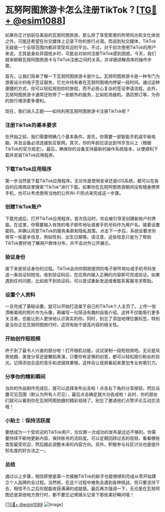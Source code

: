 # 瓦努阿图旅游卡怎么注册TikTok？[[TG💪+ @esim1088](https://t.me/s/esim1088)]

如果你正计划前往美丽的瓦努阿图旅游，那么除了享受那里的热带风光和文化体验之外，可能还希望在社交媒体上记录下你的旅行点滴。而说到社交媒体，TikTok无疑是一个全球范围内都非常受欢迎的平台。不过，对于初次使用TikTok的用户来说，尤其是身处异国他乡时，可能会对如何注册TikTok感到困惑。今天，我们就来聊聊瓦努阿图旅游卡与TikTok注册之间的关系，并详细讲解具体的操作步骤。

首先，让我们简单了解一下瓦努阿图旅游卡是什么。瓦努阿图旅游卡是一种专门为游客设计的电子签证服务，它允许持有者在瓦努阿图境内停留一段时间。通过这种便捷的方式，你可以轻松规划你的旅程，而不必担心复杂的签证申请流程。此外，瓦努阿图旅游卡通常还附带了一些额外的服务，比如机场接机、酒店预订等，为你的旅行增添更多便利。

现在，我们进入正题——如何利用瓦努阿图旅游卡注册TikTok呢？

### 注册TikTok的基本要求

在开始之前，我们需要明确几个基本条件。首先，你需要一部智能手机或平板电脑，并且设备必须连接到互联网。其次，你的年龄应该达到16岁及以上（根据TikTok的官方规定）。最后，确保你的设备支持最新的操作系统版本，以便顺利下载并安装TikTok应用程序。

### 下载TikTok应用程序

第一步当然是下载TikTok应用程序。无论你是使用安卓还是iOS系统，都可以在各自的应用商店里搜索“TikTok”进行下载。如果你在瓦努阿图旅游期间没有随身携带手机，也可以考虑使用当地的公共Wi-Fi热点来完成这一步骤。

### 创建TikTok账户

下载完成后，打开TikTok应用程序。首次启动时，你会被引导至创建新账户的界面。在这里，你需要输入有效的电子邮件地址或者手机号码作为用户名。接着设置密码，并确认同意TikTok的服务条款和隐私政策。点击下一步后，系统会要求你填写一些基本信息，例如性别、出生日期等。请注意，这些信息只是为了帮助TikTok更好地了解用户群体分布，并不会对外公开展示。

### 验证身份

接下来是验证身份的过程。TikTok会向你刚刚提供的电子邮件地址或手机号码发送一条验证码短信。收到验证码后，在应用内输入正确的内容即可完成验证。如果遇到任何问题，比如收不到验证码，可以尝试重新发送或者联系客服寻求帮助。

### 设置个人资料

一旦完成了基础设置，就可以开始打造属于自己的TikTok个人主页了。上传一张清晰美观的照片作为头像，再编写一句简洁有趣的自我介绍，这样不仅能吸引更多关注者，也能让别人更快地认识真实的你。同时，别忘了添加地理位置标签，特别是当你正在瓦努阿图旅行时，这将有助于提高内容的相关性。

### 开始创作短视频

终于到了最令人兴奋的部分啦！打开相机功能，试试录制一段短视频吧。无论是风景拍摄、美食分享还是舞蹈表演，只要你有足够的创意，都可以轻松吸引粉丝的目光。记得添加合适的音乐和滤镜效果哦，这样会让视频看起来更加专业有吸引力。

### 分享你的精彩瞬间

当你的作品制作完成后，就可以选择发布出去啦！点击右下角的分享按钮，然后设置可见范围（默认为所有人可见），最后点击确定就大功告成啦！此时，你的朋友们就可以看到你在瓦努阿图拍摄的精彩视频了。别忘了邀请他们点赞评论互动交流哦！

### 小贴士：保持活跃度

要想成为一个受欢迎的TikTok用户，仅仅靠一次成功的发布是远远不够的。你需要持续不断地更新内容，保持账号的活跃度。可以定期回顾过去的视频，看看哪些类型最受欢迎，然后据此调整未来的内容方向。另外，积极参与社区讨论也是提升知名度的好办法之一。

### 总结

通过以上步骤，相信即使是第一次接触TikTok的新手也能够顺利完成从零开始建立个人品牌的全过程。当然啦，在这个过程中难免会遇到各种挑战，但只要坚持下去，相信不久之后你就能收获满满的成就感。最后再次强调一下，无论是在瓦努阿图还是其他地方旅行时，都不要忘记用镜头记录下那些美好瞬间哦！

[[TG💪+ @esim1088](https://t.me/s/esim1088) ![Image](https://i.postimg.cc/4NQfJmqS/Snipaste-2025-05-13-00-14-12.png)]